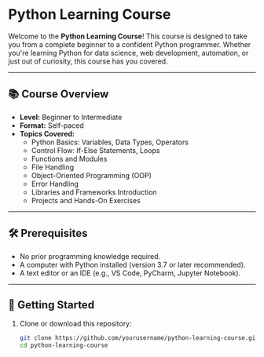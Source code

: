 # Python Learning Course

Welcome to the **Python Learning Course**! This course is designed to take you from a complete beginner to a confident Python programmer. Whether you're learning Python for data science, web development, automation, or just out of curiosity, this course has you covered.

---

## 📚 Course Overview

- **Level:** Beginner to Intermediate
- **Format:** Self-paced
- **Topics Covered:**
  - Python Basics: Variables, Data Types, Operators
  - Control Flow: If-Else Statements, Loops
  - Functions and Modules
  - File Handling
  - Object-Oriented Programming (OOP)
  - Error Handling
  - Libraries and Frameworks Introduction
  - Projects and Hands-On Exercises

---

## 🛠 Prerequisites

- No prior programming knowledge required.
- A computer with Python installed (version 3.7 or later recommended).
- A text editor or an IDE (e.g., VS Code, PyCharm, Jupyter Notebook).

---

## 🚀 Getting Started

1. Clone or download this repository:
   ```bash
   git clone https://github.com/yourusername/python-learning-course.git
   cd python-learning-course

